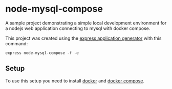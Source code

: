 # node-mysql-compose

A sample project demonstrating a simple local development environment for a nodejs web application connecting to mysql with docker compose.

This project was created using the [express application generator](https://expressjs.com/en/starter/generator.html) with this command:

`express node-mysql-compose -f -e`

## Setup

To use this setup you need to install [docker](https://www.docker.com/) and [docker compose](https://docs.docker.com/compose/).


